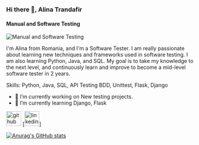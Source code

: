### Hi there 👋, Alina Trandafir
#### Manual and Software Testing
![Manual and Software Testing](https://github.com/AlinaTr/AlinaTr/commit/4926dbe8d9a7f784fbea71f00486d7326423e685)

I'm Alina from Romania, and I'm a Software Tester. I am really passionate about learning new techniques and frameworks used in software testing. I am also learning Python, Java, and SQL. My goal is to take my knowledge to the next level, and continuously learn and improve to become a mid-level software tester in 2 years. 

Skills: Python, Java, SQL, API Testing BDD, Unittest, Flask, Django

- 🔭 I’m currently working on New testing projects. 
- 🌱 I’m currently learning Django, Flask 


[<img src='https://cdn.jsdelivr.net/npm/simple-icons@3.0.1/icons/github.svg' alt='github' height='40'>](https://github.com/AlinaTr) 
[<img src='https://cdn.jsdelivr.net/npm/simple-icons@3.0.1/icons/linkedin.svg' alt='linkedin' height='40'>]


 
[![Anurag's GitHub stats](https://github-readme-stats.vercel.app/api?username=AlinaTr)](https://github.com/anuraghazra/github-readme-stats)
